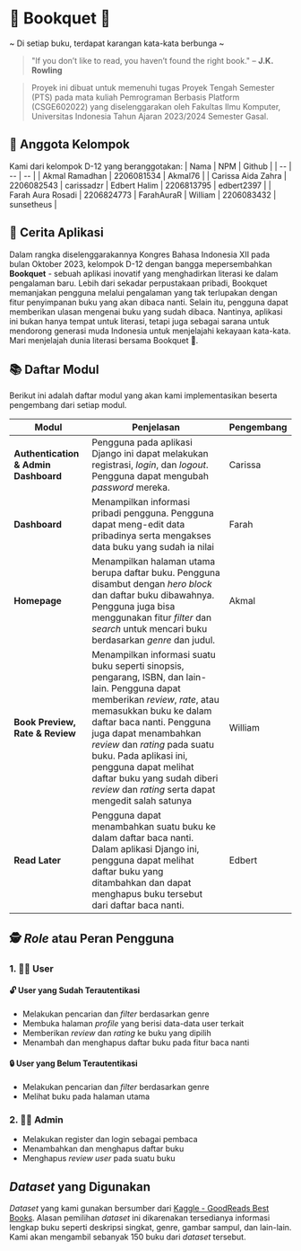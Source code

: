 # 📕 Bookquet 💐
<!-- (coba coba) Untuk kamu yang belum dapat karangan bunga dari si Doi, Bookquet datang memberikan solusi -->
\~ Di setiap buku, terdapat karangan kata-kata berbunga \~

> "If you don’t like to read, you haven’t found the right book." – **J.K. Rowling**

> Proyek ini dibuat untuk memenuhi tugas Proyek Tengah Semester (PTS) pada mata kuliah Pemrograman Berbasis Platform (CSGE602022) yang diselenggarakan oleh Fakultas Ilmu Komputer, Universitas Indonesia Tahun Ajaran 2023/2024 Semester Gasal.

## 👥 Anggota Kelompok
Kami dari kelompok D-12 yang beranggotakan:
| Nama | NPM | Github | 
| -- | -- | -- |
| Akmal Ramadhan | 2206081534 | Akmal76 |
| Carissa Aida Zahra | 2206082543 | carissadzr
| Edbert Halim | 2206813795 | edbert2397 |
| Farah Aura Rosadi | 2206824773 | FarahAuraR
| William | 2206083432 | sunsetheus |

## 📜 Cerita Aplikasi

Dalam rangka diselenggarakannya Kongres Bahasa Indonesia XII pada bulan Oktober 2023, kelompok D-12 dengan bangga mepersembahkan **Bookquet** - sebuah aplikasi inovatif yang menghadirkan literasi ke dalam pengalaman baru. Lebih dari sekadar perpustakaan pribadi, Bookquet memanjakan pengguna melalui pengalaman yang tak terlupakan dengan fitur penyimpanan buku yang akan dibaca nanti. Selain itu, pengguna dapat memberikan ulasan mengenai buku yang sudah dibaca. Nantinya, aplikasi ini bukan hanya tempat untuk literasi, tetapi juga sebagai sarana untuk mendorong generasi muda Indonesia untuk menjelajahi kekayaan kata-kata. Mari menjelajah dunia literasi bersama Bookquet 💐.

## 📚 Daftar Modul
Berikut ini adalah daftar modul yang akan kami implementasikan beserta pengembang dari setiap modul.
 
| Modul | Penjelasan | Pengembang |
| -- | -- | -- |
| **Authentication & Admin Dashboard** | Pengguna pada aplikasi Django ini dapat melakukan registrasi, *login*, dan *logout*. Pengguna dapat mengubah *password* mereka. | Carissa |
| **Dashboard** | Menampilkan informasi pribadi pengguna. Pengguna dapat meng-edit data pribadinya serta mengakses data buku yang sudah ia nilai | Farah |
| **Homepage** | Menampilkan halaman utama berupa daftar buku. Pengguna disambut dengan *hero block* dan daftar buku dibawahnya. Pengguna juga bisa menggunakan fitur *filter* dan *search* untuk mencari buku berdasarkan *genre* dan judul. | Akmal |
| **Book Preview, Rate & Review**| Menampilkan informasi suatu buku seperti sinopsis, pengarang, ISBN, dan lain-lain. Pengguna dapat memberikan *review*, *rate*, atau memasukkan buku ke dalam daftar baca nanti. Pengguna juga dapat menambahkan *review* dan *rating* pada suatu buku. Pada aplikasi ini, pengguna dapat melihat daftar buku yang sudah diberi *review* dan *rating* serta dapat mengedit salah satunya  | William |
| **Read Later** | Pengguna dapat menambahkan suatu buku ke dalam daftar baca nanti. Dalam aplikasi Django ini, pengguna dapat melihat daftar buku yang ditambahkan dan dapat menghapus buku tersebut dari daftar baca nanti. | Edbert |

## 🕵️ *Role* atau Peran Pengguna 
### 1. 👨‍💻 User
#### 🔓 User yang Sudah Terautentikasi
- Melakukan pencarian dan *filter* berdasarkan genre
- Membuka halaman *profile* yang berisi data-data user terkait
- Memberikan *review* dan *rating* ke buku yang dipilih
- Menambah dan menghapus daftar buku pada fitur baca nanti

#### 🔒 User yang Belum Terautentikasi
- Melakukan pencarian dan *filter* berdasarkan genre
- Melihat buku pada halaman utama
### 2. 👩‍💻 Admin
- Melakukan register dan login sebagai pembaca
- Menambahkan dan menghapus daftar buku
- Menghapus *review user* pada suatu buku

##  *Dataset* yang Digunakan
*Dataset* yang kami gunakan bersumber dari [Kaggle - GoodReads Best Books](https://www.kaggle.com/datasets/thedevastator/comprehensive-overview-of-52478-goodreads-best-b/data). Alasan pemilihan *dataset* ini dikarenakan tersedianya informasi lengkap buku seperti deskripsi singkat, genre, gambar sampul, dan lain-lain. Kami akan mengambil sebanyak 150 buku dari *dataset* tersebut.
